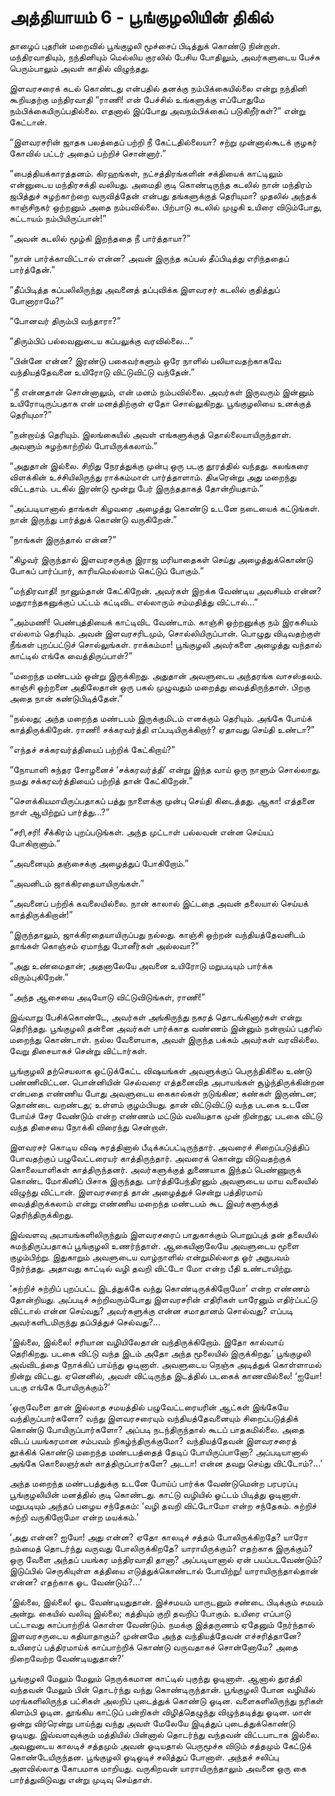 # அத்தியாயம் 6 - பூங்குழலியின் திகில்

தாழைப் புதரின் மறைவில் பூங்குழலி மூச்சைப் பிடித்துக் கொண்டு நின்றாள். மந்திரவாதியும், நந்தினியும் மெல்லிய குரலில் பேசிய போதிலும், அவர்களுடைய பேச்சு பெரும்பாலும் அவள் காதில் விழுந்தது.

இளவரசரைக் கடல் கொண்டது என்பதில் தனக்கு நம்பிக்கையில்லை என்று நந்தினி கூறியதற்கு மந்திரவாதி &#8220;ராணி! என் பேச்சில் உங்களுக்கு எப்போதுமே நம்பிக்கையிருப்பதில்லை. எதனால் இப்போது அவநம்பிக்கைப் படுகிறீர்கள்?&#8221; என்று கேட்டான்.

&#8220;இளவரசரின் ஜாதக பலத்தைப் பற்றி நீ கேட்டதில்லையா? சற்று முன்னால்கூடக் குழகர் கோவில் பட்டர் அதைப் பற்றிச் சொன்னார்.&#8221;

&#8220;பைத்தியக்காரத்தனம். கிரஹங்கள், நட்சத்திரங்களின் சக்தியைக் காட்டிலும் என்னுடைய மந்திரசக்தி வலியது. அமைதி குடி கொண்டிருந்த கடலில் நான் மந்திரம் ஜபித்துச் சுழற்காற்றை வருவித்தேன் என்பது தங்களுக்குத் தெரியுமா? முதலில் அந்தக் காஞ்சிநகர் ஒற்றனும் அதை நம்பவில்லை. பிற்பாடு கடலில் முழுகி உயிரை விடும்போது, கட்டாயம் நம்பியிருப்பான்!&#8221;

&#8220;அவன் கடலில் மூழ்கி இறந்ததை நீ பார்த்தாயா?&#8221;

&#8220;நான் பார்க்காவிட்டால் என்ன? அவன் இருந்த கப்பல் தீப்பிடித்து எரிந்ததைப் பார்த்தேன்.&#8221;

&#8220;தீப்பிடித்த கப்பலிலிருந்து அவனைத் தப்புவிக்க இளவரசர் கடலில் குதித்துப் போனாராமே?&#8221;

&#8220;போனவர் திரும்பி வந்தாரா?&#8221;

&#8220;திரும்பிப் பல்லவனுடைய கப்பலுக்கு வரவில்லை&#8230;&#8221;

&#8220;பின்னே என்ன? இரண்டு பகைவர்களும் ஒரே நாளில் பலியாவதற்காகவே வந்தியத்தேவனை உயிரோடு விட்டுவிட்டு வந்தேன்.&#8221;

&#8220;நீ என்னதான் சொன்னாலும், என் மனம் நம்பவில்லை. அவர்கள் இருவரும் இன்னும் உயிரோடிருப்பதாக என் மனத்திற்குள் ஏதோ சொல்லுகிறது. பூங்குழலியை உனக்குத் தெரியுமா?&#8221;

&#8220;நன்றாய்த் தெரியும். இலங்கையில் அவள் எங்களுக்குத் தொல்லையாயிருந்தாள். அவளும் சுழற்காற்றில் போயிருக்கலாம்.&#8221;

&#8220;அதுதான் இல்லை. சிறிது நேரத்துக்கு முன்பு ஒரு படகு தூரத்தில் வந்தது. கலங்கரை விளக்கின் உச்சியிலிருந்து ராக்கம்மாள் பார்த்தாளாம். திடீரென்று அது மறைந்து விட்டதாம். படகில் இரண்டு மூன்று பேர் இருந்ததாகத் தோன்றியதாம்.&#8221;

&#8220;அப்படியானால் தாங்கள் கிழவரை அழைத்து கொண்டு உடனே நடையைக் கட்டுங்கள். நான் இருந்து பார்த்துக் கொண்டு வருகிறேன்.&#8221;

&#8220;நாங்கள் இருந்தால் என்ன?&#8221;

&#8220;கிழவர் இருந்தால் இளவரசருக்கு இராஜ மரியாதைகள் செய்து அழைத்துக்கொண்டு போகப் பார்ப்பார், காரியமெல்லாம் கெட்டுப் போகும்.&#8221;

&#8220;மந்திரவாதி! நானும்தான் கேட்கிறேன். அவர்கள் இறக்க வேண்டிய அவசியம் என்ன? மதுராந்தகனுக்குப் பட்டம் கட்டிவிட எல்லாரும் சம்மதித்து விட்டால்&#8230;&#8221;

&#8220;அம்மணி! பெண்புத்தியைக் காட்டிவிட வேண்டாம். காஞ்சி ஒற்றனுக்கு நம் இரகசியம் எல்லாம் தெரியும். அவன் இளவரசரிடமும், சொல்லியிருப்பான். பொழுது விடிவதற்குள் நீங்கள் புறப்பட்டுச் சொல்லுங்கள். ராக்கம்மா! பூங்குழலி அவர்களை அழைத்து வந்தால் காட்டில் எங்கே வைத்திருப்பாள்?&#8221;

&#8220;மறைந்த மண்டபம் ஒன்று இருக்கிறது. அதுதான் அவளுடைய அந்தரங்க வாசஸ்தலம். காஞ்சி ஒற்றனை அதிலேதான் ஒரு பகல் முழுவதும் மறைத்து வைத்திருந்தாள். பிறகு அதை நான் கண்டுபிடித்தேன்.&#8221;

&#8220;நல்லது; அந்த மறைந்த மண்டபம் இருக்குமிடம் எனக்கும் தெரியும். அங்கே போய்க் காத்திருக்கிறேன். ராணி! சக்கரவர்த்தி எப்படியிருக்கிறார்? ஏதாவது செய்தி உண்டா?&#8221;

&#8220;எந்தச் சக்கரவர்த்தியைப் பற்றிக் கேட்கிறாய்?&#8221;

&#8220;நோயாளி சுந்தர சோழனைச் &#8216;சக்கரவர்த்தி&#8217; என்று இந்த வாய் ஒரு நாளும் சொல்லாது. நமது சக்கரவர்த்தியைப் பற்றித் தான் கேட்கிறேன்.&#8221;

&#8220;சௌக்கியமாயிருப்பதாகப் பத்து நாளைக்கு முன்பு செய்தி கிடைத்தது. ஆகா! எத்தனை நாள் ஆயிற்றுப் பார்த்து&#8230;?&#8221;

&#8220;சரி,சரி! சீக்கிரம் புறப்படுங்கள். அந்த முட்டாள் பல்லவன் என்ன செய்யப் போகிறானாம்.&#8221;

&#8220;அவனையும் தஞ்சைக்கு அழைத்துப் போகிறோம்.&#8221;

&#8220;அவனிடம் ஜாக்கிரதையாயிருங்கள்.&#8221;

&#8220;அவனைப் பற்றிக் கவலையில்லை. நான் காலால் இட்டதை அவன் தலையால் செய்யக் காத்திருக்கிறான்!&#8221;

&#8220;இருந்தாலும், ஜாக்கிரதையாயிருப்பது நல்லது. காஞ்சி ஒற்றன் வந்தியத்தேவனிடம் தாங்கள் கொஞ்சம் ஏமாந்து போனீர்கள் அல்லவா?&#8221;

&#8220;அது உண்மைதான்; அதனாலேயே அவனை உயிரோடு மறுபடியும் பார்க்க விரும்புகிறேன்.&#8221;

&#8220;அந்த ஆசையை அடியோடு விட்டுவிடுங்கள், ராணி!&#8221;

இவ்வாறு பேசிக்கொண்டே, அவர்கள் அங்கிருந்து நகரத் தொடங்கினார்கள் என்று தெரிந்தது. பூங்குழலி தன்னை அவர்கள் பார்க்காத வண்ணம் இன்னும் நன்றாய்ப் புதரில் மறைந்து கொண்டாள். நல்ல வேளையாக, அவள் இருந்த பக்கம் அவர்கள் வரவில்லை. வேறு திசையாகச் சென்று விட்டார்கள்.

பூங்குழலி தற்செயலாக ஒட்டுக்கேட்ட விஷயங்கள் அவளுக்குப் பெருந்திகிலை உண்டு பண்ணிவிட்டன. பொன்னியின் செல்வரை எத்தனைவித அபாயங்கள் சூழ்ந்திருக்கின்றன என்பதை எண்ணிய போது அவளுடைய கைகால்கள் நடுங்கின; கண்கள் இருண்டன; தொண்டை வறண்டது; உள்ளம் குழம்பியது. தான் விட்டுவிட்டு வந்த படகை உடனே போய்ச் சேர வேண்டும் என்ற எண்ணம் மட்டும் வலியதாக முன் நின்றது; படகை விட்டு வந்த திசையை நோக்கி விரைந்து சென்றாள்.

இளவரசர் கொடிய விஷ சுரத்தினால் பீடிக்கப்பட்டிருந்தார். அவரைச் சிறைப்படுத்திப் போவதற்குப் பழுவேட்டரையர் காத்திருந்தார். அவரைக் கொன்று விடுவதற்குக் கொலையாளிகள் காத்திருந்தனர். அவர்களுக்குத் துணையாக இந்தப் பெண்ணுருக் கொண்ட மோகினிப் பிசாசு இருந்தது. பார்த்திபேந்திரனும் அவளுடைய மாய வலையில் விழுந்து விட்டான். இளவரசரைத் தான் அழைத்துச் சென்று பத்திரமாய் வைத்திருக்கலாம் என்று எண்ணிய மறைந்த மண்டபம் கூட இவர்களுக்குத் தெரிந்திருக்கிறது.

இவ்வளவு அபாயங்களிலிருந்தும் இளவரசரைப் பாதுகாக்கும் பொறுப்புத் தன் தலையில் சுமந்திருப்பதாகப் பூங்குழலி உணர்ந்தாள். ஆகையினாலேயே அவளுடைய மூளை குழம்பிற்று. இதுகாறும் அவளுடைய வாழ்நாளில் என்றுமில்லாத ஓர் அநுபவம் நேர்ந்தது. அதாவது காட்டில் வழி தவறி விட்டோ மோ என்ற பீதி உண்டாயிற்று.

&#8216;சுற்றிச் சுற்றிப் புறப்பட்ட இடத்துக்கே வந்து கொண்டிருக்கிறோமோ&#8217; என்ற எண்ணம் தோன்றியது. அப்படிச் சுற்றிவரும்போது இளவரசரின் எதிரிகள் யாரேனும் எதிர்ப்பட்டு விட்டால் என்ன செய்வது? அவர்களுக்கு என்ன சமாதானம் சொல்வது? எப்படி அவர்களிடமிருந்து தப்பித்துச் செல்வது?&#8230;

&#8216;இல்லை, இல்லை! சரியான வழியிலேதான் வந்திருக்கிறோம். இதோ கால்வாய் தெரிகிறது. படகை விட்டு வந்த இடம் அதோ அந்த மூலையில் இருக்கிறது.&#8217; பூங்குழலி அவ்விடத்தை நோக்கிப் பாய்ந்து ஓடினாள். அவளுடைய நெஞ்சு அடித்துக் கொள்ளாமல் நின்று விட்டது. ஏனெனில், அவள் விட்டிருந்த இடத்தில் படகைக் காணவில்லை! &#8216;ஐயோ! படகு எங்கே போயிருக்கும்?&#8217;

&#8216;ஒருவேளை தான் இல்லாத சமயத்தில் பழுவேட்டரையரின் ஆட்கள் இங்கேயே வந்திருப்பார்களோ? வந்து இளவரசரையும் வந்தியத்தேவனையும் சிறைப்படுத்திக் கொண்டு போயிருப்பார்களோ? அப்படி நடந்திருந்தால் கூடப் பாதகமில்லை. அதை விடப் பயங்கரமான சம்பவம் நிகழ்ந்திருக்குமோ? வந்தியத்தேவன் இளவரசரைத் தூக்கிக் கொண்டு மறைந்த மண்டபத்தைத் தேடிப் போயிருப்பானோ? அப்படியானால் அங்கே கொலைஞர்கள் காத்திருப்பார்களே? அடடா! என்ன தவறு செய்து விட்டோம்?&#8230;&#8217;

அந்த மறைந்த மண்டபத்துக்கு உடனே போய்ப் பார்க்க வேண்டுமென்ற பரபரப்பு பூங்குழலியின் மனத்தில் குடி கொண்டது. காட்டு வழியில் ஓட்டம் பிடித்து ஓடினாள். மறுபடியும் அந்தப் பழைய சந்தேகம்: &#8216;வழி தவறி விட்டோமோ என்ற சந்தேகம். சுற்றிச் சுற்றி வருகிறோமோ என்ற மயக்கம்.&#8217;

&#8216;அது என்ன? ஐயோ! அது என்ன? ஏதோ காலடிச் சத்தம் போலிருக்கிறதே? யாரோ நம்மைத் தொடர்ந்து வருவது போலிருக்கிறதே? யாராயிருக்கும்? எதற்காக இருக்கும்? ஒரு வேளை அந்தப் பயங்கர மந்திரவாதி தானா? அப்படியானால் ஏன் பயப்படவேண்டும்? இடுப்பில் செருகியுள்ள கத்தியை எடுத்துக்கொண்டால் போயிற்று! யாராயிருந்தால்தான் என்ன? எதற்காக ஓட வேண்டும்?&#8230;&#8217;

&#8216;இல்லை, இல்லை! ஓட வேண்டியதுதான். இச்சமயம் யாருடனும் சண்டை பிடிக்கும் சமயம் அன்று. கையில் வலிவு இல்லை; கத்தியும் குறி தவறிப் போகும். உயிரை எப்பாடு பட்டாவது காப்பாற்றிக் கொள்ள வேண்டும். நமக்கு இத்தருணம் ஏதேனும் நேர்ந்தால் இளவரசருடைய கதியாதாகும்? முன்னமே அந்த வந்தியத்தேவன் எச்சரித்தானே? உயிரைப் பத்திரமாய்க் காப்பாற்றிக் கொண்டு வருவதாகச் சொன்னோமே? அதை நிறைவேற்ற வேண்டியதுதான்?&#8217;

பூங்குழலி மேலும் மேலும் நெருக்கமான காட்டில் புகுந்து ஓடினாள். ஆனால் துரத்தி வந்தவன் மேலும் பின் தொடர்ந்து வந்து கொண்டிருந்தான். பூங்குழலி போன வழியில் மரங்களிலிருந்த பட்சிகள் அலறிப் புடைத்துக் கொண்டு ஓடின. வளைகளிலிருந்து நரிகள் கிளம்பி ஓடின. தூங்கிய காட்டுப் பன்றிகள் விழித்தெழுந்து விழுந்தடித்து ஓடின. மான் ஒன்று விர்ரென்று பாய்ந்து வந்து அவள் மேலேயே இடித்துப் புடைத்துக்கொண்டு ஓடியது. இவ்வளவுக்கும் மத்தியில் பின்னால் தொடர்ந்து வந்தவன் விட்டபாடாக இல்லை. அவனுடைய காலடிச் சத்தமும் அவன் ஓடியதால் பெருமூச்சு விடும் சத்தமும் கேட்டுக் கொண்டேயிருந்தன. பூங்குழலி ஓடிஓடிச் சலித்துப் போனாள். அந்தச் சலிப்பு அளவில்லாத கோபமாக மாறியது. வருகிறவன் யாராயிருந்தாலும் அவனை ஒரு கை பார்த்துவிடுவது என்று முடிவு செய்தாள்.
